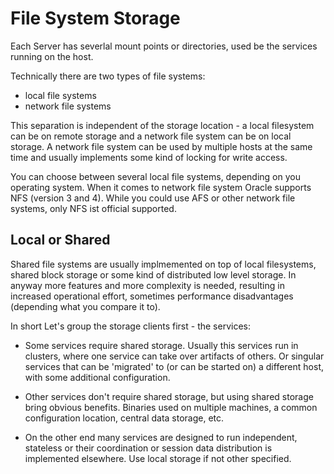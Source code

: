 File System Storage
===================

Each Server has severlal mount points or directories, used be the services running on the host.

Technically there are two types of file systems:

  * local file systems
  * network file systems

This separation is independent of the storage location - a local filesystem can
be on remote storage and a network file system can be on local storage. A
network file system can be used by multiple hosts at the same time and usually
implements some kind of locking for write access.

You can choose between several local file systems, depending on you operating
system. When it comes to network file system Oracle supports NFS (version 3 and 4).
While you could use AFS or other network file systems, only NFS ist
official supported.

Local or Shared
---------------

Shared file systems are usually implmemented on top of local
filesystems, shared block storage or some kind of distributed low level
storage. In anyway more features and more complexity is needed,
resulting in increased operational effort, sometimes performance
disadvantages (depending what you compare it to).

In short 
Let's group the storage clients first - the services:

- Some services require shared storage. Usually this services run in
clusters, where one service can take over artifacts of others. Or
singular services that can be 'migrated' to (or can be started on) a
different host, with some additional configuration.

- Other services don't require shared storage, but using shared storage
bring obvious benefits. Binaries used on multiple machines, a common
configuration location, central data storage, etc.

- On the other end many services are designed to run independent,
stateless or their coordination or session data distribution is
implemented elsewhere. Use local storage if not other specified.






